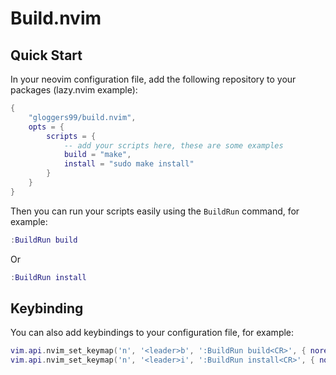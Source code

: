 # Build.nvim
## Quick Start
In your neovim configuration file, add the following repository to your packages (lazy.nvim example):
```lua
{
    "gloggers99/build.nvim",
    opts = {
        scripts = {
            -- add your scripts here, these are some examples
            build = "make",
            install = "sudo make install"
        }
    }
}
```
Then you can run your scripts easily using the `BuildRun` command, for example:
```lua
:BuildRun build
```
Or
```lua
:BuildRun install
```
## Keybinding
You can also add keybindings to your configuration file, for example:
```lua
vim.api.nvim_set_keymap('n', '<leader>b', ':BuildRun build<CR>', { noremap = true })
vim.api.nvim_set_keymap('n', '<leader>i', ':BuildRun install<CR>', { noremap = true })
```
